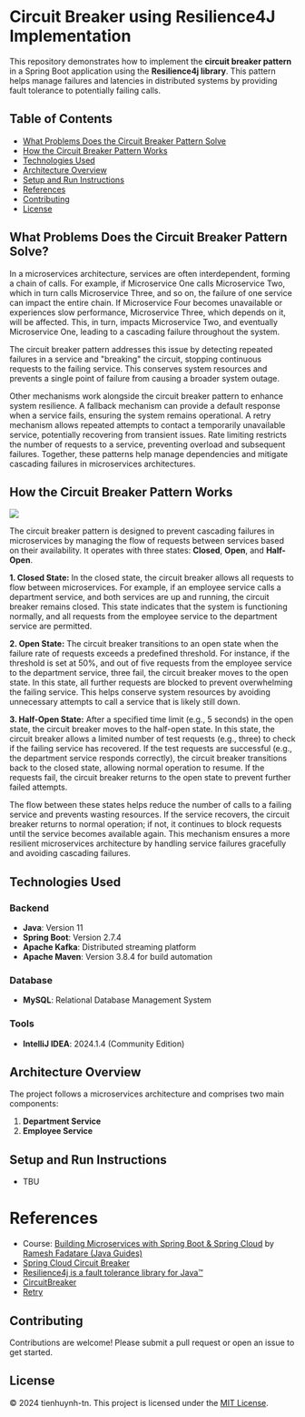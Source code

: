 # Circuit Breaker using Resilience4J Implementation

This repository demonstrates how to implement the **circuit breaker pattern** in a Spring Boot application using the **Resilience4j library**. This pattern helps manage failures and latencies in distributed systems by providing fault tolerance to potentially failing calls.

## Table of Contents
- [What Problems Does the Circuit Breaker Pattern Solve](#what-problems-does-the-circuit-breaker-pattern-solve)
- [How the Circuit Breaker Pattern Works](#how-the-circuit-breaker-pattern-works)
- [Technologies Used](#technologies-used)
- [Architecture Overview](#architecture-overview)
- [Setup and Run Instructions](#setup-and-run-instructions)
- [References](#references)
- [Contributing](#contributing)
- [License](#license)

## What Problems Does the Circuit Breaker Pattern Solve?

In a microservices architecture, services are often interdependent, forming a chain of calls. For example, if Microservice One calls Microservice Two, which in turn calls Microservice Three, and so on, the failure of one service can impact the entire chain. If Microservice Four becomes unavailable or experiences slow performance, Microservice Three, which depends on it, will be affected. This, in turn, impacts Microservice Two, and eventually Microservice One, leading to a cascading failure throughout the system.

The circuit breaker pattern addresses this issue by detecting repeated failures in a service and "breaking" the circuit, stopping continuous requests to the failing service. This conserves system resources and prevents a single point of failure from causing a broader system outage.

Other mechanisms work alongside the circuit breaker pattern to enhance system resilience. A fallback mechanism can provide a default response when a service fails, ensuring the system remains operational. A retry mechanism allows repeated attempts to contact a temporarily unavailable service, potentially recovering from transient issues. Rate limiting restricts the number of requests to a service, preventing overload and subsequent failures. Together, these patterns help manage dependencies and mitigate cascading failures in microservices architectures.

## How the Circuit Breaker Pattern Works

![](https://media.geeksforgeeks.org/wp-content/uploads/20240404185609/What-is-Circuit-Breaker-Pattern-in-Microservices.webp)

The circuit breaker pattern is designed to prevent cascading failures in microservices by managing the flow of requests between services based on their availability. It operates with three states: **Closed**, **Open**, and **Half-Open**.

**1. Closed State:**
   In the closed state, the circuit breaker allows all requests to flow between microservices. For example, if an employee service calls a department service, and both services are up and running, the circuit breaker remains closed. This state indicates that the system is functioning normally, and all requests from the employee service to the department service are permitted.

**2. Open State:**
   The circuit breaker transitions to an open state when the failure rate of requests exceeds a predefined threshold. For instance, if the threshold is set at 50%, and out of five requests from the employee service to the department service, three fail, the circuit breaker moves to the open state. In this state, all further requests are blocked to prevent overwhelming the failing service. This helps conserve system resources by avoiding unnecessary attempts to call a service that is likely still down.

**3. Half-Open State:** After a specified time limit (e.g., 5 seconds) in the open state, the circuit breaker moves to the half-open state. In this state, the circuit breaker allows a limited number of test requests (e.g., three) to check if the failing service has recovered. If the test requests are successful (e.g., the department service responds correctly), the circuit breaker transitions back to the closed state, allowing normal operation to resume. If the requests fail, the circuit breaker returns to the open state to prevent further failed attempts.

The flow between these states helps reduce the number of calls to a failing service and prevents wasting resources. If the service recovers, the circuit breaker returns to normal operation; if not, it continues to block requests until the service becomes available again. This mechanism ensures a more resilient microservices architecture by handling service failures gracefully and avoiding cascading failures.

## Technologies Used
### Backend
- **Java**: Version 11
- **Spring Boot**: Version 2.7.4
- **Apache Kafka**: Distributed streaming platform
- **Apache Maven**: Version 3.8.4 for build automation

### Database
- **MySQL**: Relational Database Management System

### Tools
- **IntelliJ IDEA**: 2024.1.4 (Community Edition)

## Architecture Overview
The project follows a microservices architecture and comprises two main components:

1. **Department Service**
2. **Employee Service**

## Setup and Run Instructions
- TBU

# References
- Course: [Building Microservices with Spring Boot & Spring Cloud](https://www.udemy.com/course/building-microservices-with-spring-boot-and-spring-cloud/) by [Ramesh Fadatare (Java Guides)](https://www.udemy.com/user/ramesh-fadatare/)
- [Spring Cloud Circuit Breaker](https://spring.io/projects/spring-cloud-circuitbreaker)
- [Resilience4j is a fault tolerance library for Java™](https://resilience4j.readme.io/)
- [CircuitBreaker](https://resilience4j.readme.io/docs/circuitbreaker)
- [Retry](https://resilience4j.readme.io/docs/retry)

## Contributing
Contributions are welcome! Please submit a pull request or open an issue to get started.

## License

&copy; 2024 tienhuynh-tn. This project is licensed under the [MIT License](https://github.com/tienhuynh-tn/circuit-breaker-using-resilience4j-implementation/blob/main/LICENSE).

